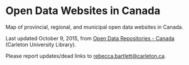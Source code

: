 # Open Data Websites in Canada
Map of provincial, regional, and municipal open data websites in Canada.

Last updated October 9, 2015, from <a href="https://library.carleton.ca/find/gis/geospatial-data/open-data-repositories">Open Data Repositories - Canada</a> (Carleton University Library).

Please report updates/dead links to <a href="mailto:rebecca.bartlett@carleton.ca">rebecca.bartlett@carleton.ca</a>.
